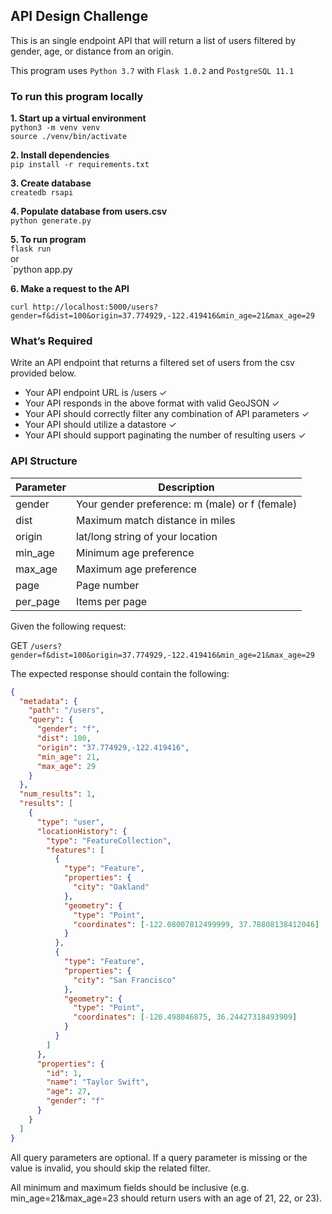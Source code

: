 

## API Design Challenge

This is an single endpoint API that will return a list of users filtered by gender, age, or distance from an origin.

This program uses `Python 3.7` with `Flask 1.0.2` and `PostgreSQL 11.1`

### To run this program locally

__1. Start up a virtual environment__  
`python3 -m venv venv`  
`source ./venv/bin/activate`  

__2. Install dependencies__  
`pip install -r requirements.txt`

__3. Create database__  
`createdb rsapi`

__4. Populate database from users.csv__  
`python generate.py`

__5. To run program__  
`flask run`  
or  
`python app.py

__6. Make a request to the API__

`curl http://localhost:5000/users?gender=f&dist=100&origin=37.774929,-122.419416&min_age=21&max_age=29`

### What’s Required

Write an API endpoint that returns a filtered set of users from the csv provided below.

* Your API endpoint URL is /users ✓
* Your API responds in the above format with valid GeoJSON ✓
* Your API should correctly filter any combination of API parameters ✓
* Your API should utilize a datastore ✓
* Your API should support paginating the number of resulting users ✓

### API Structure

| Parameter | Description                                    |
| --------- | ---------------------------------------------- |
| gender    | Your gender preference: m (male) or f (female) |
| dist      | Maximum match distance in miles                |
| origin    | lat/long string of your location               |
| min_age   | Minimum age preference                         |
| max_age   | Maximum age preference                         |
| page      | Page number                                    |
| per_page  | Items per page                                 |

Given the following request:

GET `/users?gender=f&dist=100&origin=37.774929,-122.419416&min_age=21&max_age=29`

The expected response should contain the following:

```json
{
  "metadata": {
    "path": "/users",
    "query": {
      "gender": "f",
      "dist": 100,
      "origin": "37.774929,-122.419416",
      "min_age": 21,
      "max_age": 29
    }
  },
  "num_results": 1,
  "results": [
    {
      "type": "user",
      "locationHistory": {
        "type": "FeatureCollection",
        "features": [
          {
            "type": "Feature",
            "properties": {
              "city": "Oakland"
            },
            "geometry": {
              "type": "Point",
              "coordinates": [-122.08007812499999, 37.78808138412046]
            }
          },
          {
            "type": "Feature",
            "properties": {
              "city": "San Francisco"
            },
            "geometry": {
              "type": "Point",
              "coordinates": [-120.498046875, 36.24427318493909]
            }
          }
        ]
      },
      "properties": {
        "id": 1,
        "name": "Taylor Swift",
        "age": 27,
        "gender": "f"
      }
    }
  ]
}
```

All query parameters are optional. If a query parameter is missing or the value is invalid, you should skip the related filter.

All minimum and maximum fields should be inclusive (e.g. min_age=21&max_age=23 should return users with an age of 21, 22, or 23).

